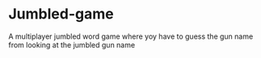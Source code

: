 # Jumbled-game
A multiplayer jumbled word game where yoy have to guess the gun name from looking at the jumbled gun name
